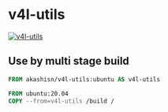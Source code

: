 # v4l-utils

[![v4l-utils](https://github.com/AkashiSN/dvb-docker/actions/workflows/v4l-utils.yml/badge.svg)](https://github.com/AkashiSN/dvb-docker/actions/workflows/v4l-utils.yml)

## Use by multi stage build

```Dockerfile
FROM akashisn/v4l-utils:ubuntu AS v4l-utils

FROM ubuntu:20.04
COPY --from=v4l-utils /build /
```